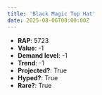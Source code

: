 ```yaml
---
title: 'Black Magic Top Hat'
date: 2025-08-06T00:00:00Z
---
```

- **RAP**: 5723
- **Value**: -1
- **Demand level**: -1
- **Trend**: -1
- **Projected?**: True
- **Hyped?**: True
- **Rare?**: True
